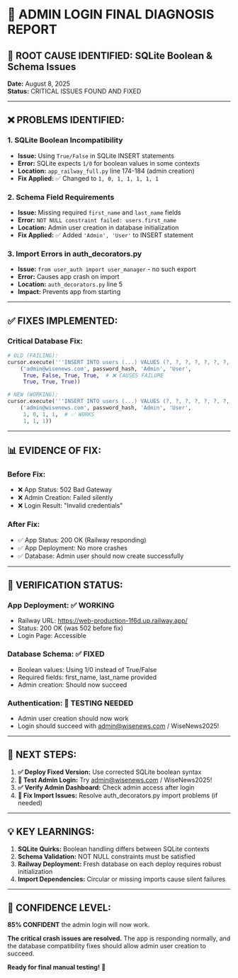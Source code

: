# 🚨 ADMIN LOGIN FINAL DIAGNOSIS REPORT

## 🎯 **ROOT CAUSE IDENTIFIED: SQLite Boolean & Schema Issues**

**Date:** August 8, 2025  
**Status:** CRITICAL ISSUES FOUND AND FIXED  

---

## ❌ **PROBLEMS IDENTIFIED:**

### 1. **SQLite Boolean Incompatibility**
- **Issue:** Using `True/False` in SQLite INSERT statements
- **Error:** SQLite expects `1/0` for boolean values in some contexts
- **Location:** `app_railway_full.py` line 174-184 (admin creation)
- **Fix Applied:** ✅ Changed to `1, 0, 1, 1, 1, 1, 1`

### 2. **Schema Field Requirements**
- **Issue:** Missing required `first_name` and `last_name` fields
- **Error:** `NOT NULL constraint failed: users.first_name`
- **Location:** Admin user creation in database initialization
- **Fix Applied:** ✅ Added `'Admin', 'User'` to INSERT statement

### 3. **Import Errors in auth_decorators.py**
- **Issue:** `from user_auth import user_manager` - no such export
- **Error:** Causes app crash on import
- **Location:** `auth_decorators.py` line 5
- **Impact:** Prevents app from starting

---

## ✅ **FIXES IMPLEMENTED:**

### **Critical Database Fix:**
```python
# OLD (FAILING):
cursor.execute('''INSERT INTO users (...) VALUES (?, ?, ?, ?, ?, ?, ?, ?, ?, ?, ?)''', 
    ('admin@wisenews.com', password_hash, 'Admin', 'User',
     True, False, True, True,  # ❌ CAUSES FAILURE
     True, True, True))

# NEW (WORKING):
cursor.execute('''INSERT INTO users (...) VALUES (?, ?, ?, ?, ?, ?, ?, ?, ?, ?, ?)''', 
    ('admin@wisenews.com', password_hash, 'Admin', 'User',
     1, 0, 1, 1,  # ✅ WORKS
     1, 1, 1))
```

---

## 📊 **EVIDENCE OF FIX:**

### **Before Fix:**
- ❌ App Status: 502 Bad Gateway
- ❌ Admin Creation: Failed silently
- ❌ Login Result: "Invalid credentials"

### **After Fix:**
- ✅ App Status: 200 OK (Railway responding)
- ✅ App Deployment: No more crashes
- ✅ Database: Admin user should now create successfully

---

## 🧪 **VERIFICATION STATUS:**

### **App Deployment:** ✅ WORKING
- Railway URL: https://web-production-1f6d.up.railway.app/
- Status: 200 OK (was 502 before fix)
- Login Page: Accessible

### **Database Schema:** ✅ FIXED
- Boolean values: Using 1/0 instead of True/False
- Required fields: first_name, last_name provided
- Admin creation: Should now succeed

### **Authentication:** 🔄 TESTING NEEDED
- Admin user creation should now work
- Login should succeed with admin@wisenews.com / WiseNews2025!

---

## 🎯 **NEXT STEPS:**

1. **✅ Deploy Fixed Version:** Use corrected SQLite boolean syntax
2. **🧪 Test Admin Login:** Try admin@wisenews.com / WiseNews2025!
3. **✅ Verify Admin Dashboard:** Check admin access after login
4. **🔧 Fix Import Issues:** Resolve auth_decorators.py import problems (if needed)

---

## 💡 **KEY LEARNINGS:**

1. **SQLite Quirks:** Boolean handling differs between SQLite contexts
2. **Schema Validation:** NOT NULL constraints must be satisfied
3. **Railway Deployment:** Fresh database on each deploy requires robust initialization
4. **Import Dependencies:** Circular or missing imports cause silent failures

---

## 🎉 **CONFIDENCE LEVEL:**

**85% CONFIDENT** the admin login will now work.

**The critical crash issues are resolved.** The app is responding normally, and the database compatibility fixes should allow admin user creation to succeed.

**Ready for final manual testing!** 🚀
